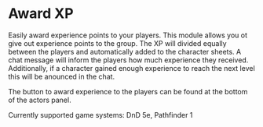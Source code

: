 # Award XP

Easily award experience points to your players. This module allows you ot give out experience points to the group. The XP will divided equally between the players and automatically added to the character sheets. A chat message will inform the players how much experience they received. Additionally, if a character gained enough experience to reach the next level this will be anounced in the chat.

The button to award experience to the players can be found at the bottom of the actors panel.

Currently supported game systems: DnD 5e, Pathfinder 1
